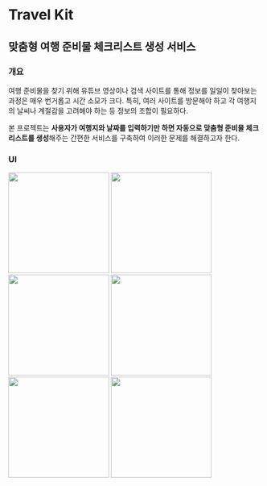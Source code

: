 # Travel Kit

## 맞춤형 여행 준비물 체크리스트 생성 서비스

### 개요
여행 준비물을 찾기 위해 유튜브 영상이나 검색 사이트를 통해 정보를 일일이 찾아보는 과정은 매우 번거롭고 시간 소모가 크다. 특히, 여러 사이트를 방문해야 하고 각 여행지의 날씨나 계절감을 고려해야 하는 등 정보의 조합이 필요하다. 

본 프로젝트는 **사용자가 여행지와 날짜를 입력하기만 하면 자동으로 맞춤형 준비물 체크리스트를 생성**해주는 간편한 서비스를 구축하여 이러한 문제를 해결하고자 한다. 


### UI

<div display="block" style="overflow:scroll">
     <img width="200" src="https://user-images.githubusercontent.com/13748138/118665377-39576500-b82d-11eb-96fd-87f9ed59b94d.png">
     <img width="200" src="https://user-images.githubusercontent.com/13748138/118665377-39576500-b82d-11eb-96fd-87f9ed59b94d.png">
     <img width="200" src="https://user-images.githubusercontent.com/13748138/118665377-39576500-b82d-11eb-96fd-87f9ed59b94d.png">
     <img width="200" src="https://user-images.githubusercontent.com/13748138/118665377-39576500-b82d-11eb-96fd-87f9ed59b94d.png">
     <img width="200" src="https://user-images.githubusercontent.com/13748138/118665377-39576500-b82d-11eb-96fd-87f9ed59b94d.png">
     <img width="200" src="https://user-images.githubusercontent.com/13748138/118665377-39576500-b82d-11eb-96fd-87f9ed59b94d.png">
</div>
